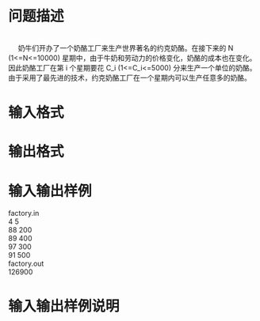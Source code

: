 

# 问题描述

<br/>
     奶牛们开办了一个奶酪工厂来生产世界著名的约克奶酪。在接下来的 N (1&lt;=N&lt;=10000)  星期中，由于牛奶和劳动力的价格变化，奶酪的成本也在变化。因此奶酪工厂在第 i 个星期要花 C_i (1&lt;=C_i&lt;=5000)  分来生产一个单位的奶酪。 由于采用了最先进的技术，约克奶酪工厂在一个星期内可以生产任意多的奶酪。
</p>

# 输入格式



# 输出格式



# 输入输出样例

factory.in<br/>
4 5<br/>
88 200<br/>
89 400<br/>
97 300<br/>
91  500<br/>
factory.out<br/>
126900
</p>

# 输入输出样例说明


